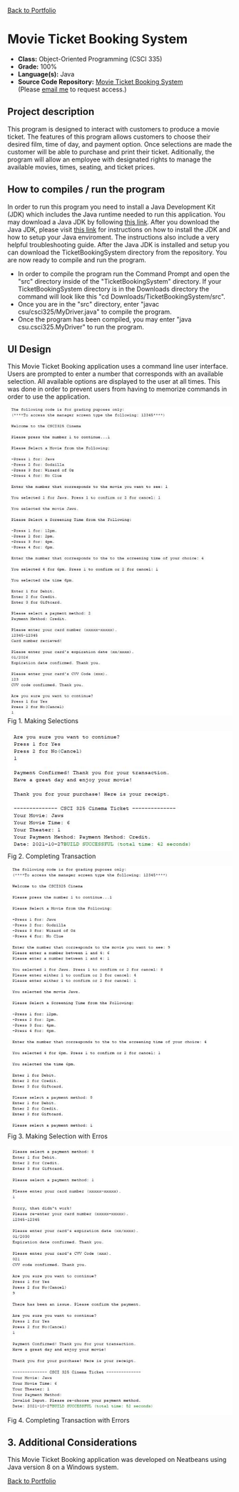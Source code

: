 [Back to Portfolio](./)

Movie Ticket Booking System
===============

-   **Class:** Object-Oriented Programming (CSCI 335)
-   **Grade:** 100%
-   **Language(s):** Java
-   **Source Code Repository:** [Movie Ticket Booking System](https://github.com/Xcar17/Movie-Ticket-App)  
    (Please [email me](mailto:cror93@gmail.com?subject=GitHub%20Access) to request access.)

## Project description

This program is designed to interact with customers to produce a movie ticket. The features of this program allows customers to choose their desired film, time of day, and payment option. Once selections are made the customer will be able to purchase and print their ticket. Aditionally, the program will allow an employee with designated rights to manage the available movies, times, seating, and ticket prices. 

## How to compiles / run the program

In order to run this program you need to install a Java Development Kit (JDK) which includes the Java runtime needed to run this application. You may download a Java JDK by following [this link](https://www.oracle.com/java/technologies/downloads/). After you download the Java JDK, please visit [this link](https://docs.oracle.com/javase/7/docs/webnotes/install/windows/jdk-installation-windows.html) for instructions on how to install the JDK and how to setup your Java enviroment. The instructions also include a very helpful troubleshooting guide. After the Java JDK is installed and setup you can download the TicketBookingSystem directory from the repository. You are now ready to compile and run the program.

- In order to compile the program run the Command Prompt and open the "src" directory inside of the "TicketBookingSystem" directory. If your TicketBookingSystem directory is in the Downloads directory the command will look like this "cd Downloads/TicketBookingSystem/src". 
- Once you are in the "src" directory, enter "javac csu/csci325/MyDriver.java" to compile the program.
- Once the program has been compiled, you may enter "java csu.csci325.MyDriver" to run the program.

## UI Design

This Movie Ticket Booking application uses a command line user interface. Users are prompted to enter a number that corresponds with an available selection. All available options are displayed to the user at all times. This was done in order to prevent users from having to memorize commands in order to use the application. 

![screenshot](/Ticket-Images/java1.JPG)
Fig 1. Making Selections

![screenshot](/Ticket-Images/java2.JPG)
Fig 2. Completing Transaction

![screenshot](/Ticket-Images/javaerror1.JPG)
Fig 3. Making Selection with Erros


![screenshot](/Ticket-Images/javaerror2.JPG)
Fig 4. Completing Transaction with Errors


## 3. Additional Considerations

This Movie Ticket Booking application was developed on Neatbeans using Java version 8 on a Windows system.


[Back to Portfolio](./)
